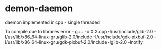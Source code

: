 # demon-daemon
daemon implemented in cpp - single threaded

To compile due to libraries error - 
g++ -o X X.cpp -I/usr/include/glib-2.0 -I/usr/lib/x86_64-linux-gnu/glib-2.0/include -I/usr/include/gdk-pixbuf-2.0 -I/usr/lib/x86_64-linux-gnu/gdk-pixbuf-2.0/include -lglib-2.0 -lnotify
